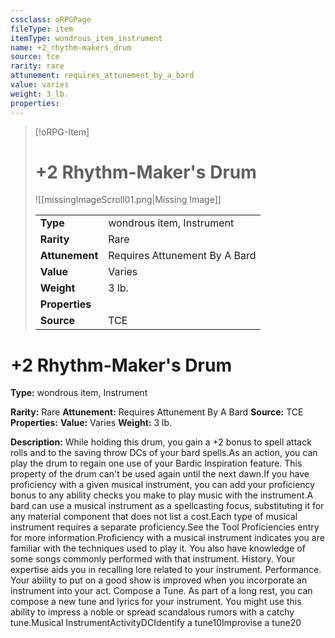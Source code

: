```yaml
---
cssclass: oRPGPage
fileType: item
itemType: wondrous_item_instrument
name: +2_rhythm-makers_drum
source: tce
rarity: rare
attunement: requires_attunement_by_a_bard
value: varies
weight: 3_lb.
properties:
---
```

> [!oRPG-Item]
> # +2 Rhythm-Maker&#39;s Drum
> ![[missingImageScroll01.png|Missing Image]]
>
> |  |   |
> |:--|---|
> |**Type** | wondrous item, Instrument |
> |**Rarity** | Rare |
> | **Attunement** | Requires Attunement By A Bard |
> | **Value** | Varies |
>  | **Weight**| 3 lb. |
>  |**Properties** |  |
> | **Source** | TCE |

#  +2 Rhythm-Maker&#39;s Drum
**Type:** wondrous item, Instrument

**Rarity:** Rare
**Attunement:** Requires Attunement By A Bard
**Source:** TCE
**Properties:**
**Value:** Varies
**Weight:** 3 lb.

**Description:** While holding this drum, you gain a +2 bonus to spell attack rolls and to the saving throw DCs of your bard spells.As an action, you can play the drum to regain one use of your Bardic Inspiration feature. This property of the drum can&#39;t be used again until the next dawn.If you have proficiency with a given musical instrument, you can add your proficiency bonus to any ability checks you make to play music with the instrument.A bard can use a musical instrument as a spellcasting focus, substituting it for any material component that does not list a cost.Each type of musical instrument requires a separate proficiency.See the Tool Proficiencies entry for more information.Proficiency with a musical instrument indicates you are familiar with the techniques used to play it. You also have knowledge of some songs commonly performed with that instrument. History. Your expertise aids you in recalling lore related to your instrument. Performance. Your ability to put on a good show is improved when you incorporate an instrument into your act. Compose a Tune. As part of a long rest, you can compose a new tune and lyrics for your instrument. You might use this ability to impress a noble or spread scandalous rumors with a catchy tune.Musical InstrumentActivityDCIdentify a tune10Improvise a tune20



